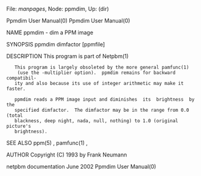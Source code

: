 File: *manpages*,  Node: ppmdim,  Up: (dir)

Ppmdim User Manual(0)                                    Ppmdim User Manual(0)



NAME
       ppmdim - dim a PPM image


SYNOPSIS
       ppmdim dimfactor [ppmfile]


DESCRIPTION
       This program is part of Netpbm(1)

       This program is largely obsoleted by the more general pamfunc(1)
        (use the -multiplier option).  ppmdim remains for backward compatibil-
       ity and also because its use of integer arithmetic may make it faster.

       ppmdim reads a PPM image input and diminishes  its  brightness  by  the
       specified dimfactor.  The dimfactor may be in the range from 0.0 (total
       blackness, deep night, nada, null, nothing) to 1.0 (original  picture's
       brightness).


SEE ALSO
       ppm(5) , pamfunc(1) ,


AUTHOR
       Copyright (C) 1993 by Frank Neumann



netpbm documentation               June 2002             Ppmdim User Manual(0)
